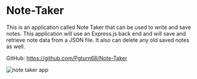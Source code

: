 # Note-Taker
This is an application called Note Taker that can be used to write and save notes. This application will use an Express.js back end and will save and retrieve note data from a JSON file. It also can delete any old saved notes as well.

GitHub: https://github.com/Pgturn68/Note-Taker

![note taker app](https://user-images.githubusercontent.com/78170157/118382318-cc886480-b5b9-11eb-8ad5-50966d0c759c.JPG)



